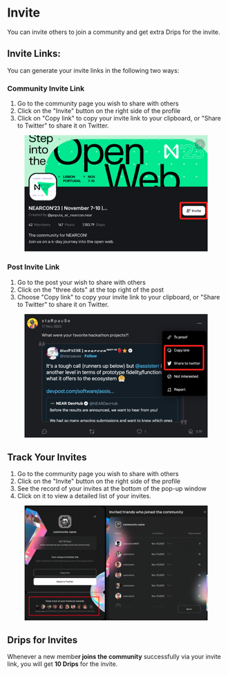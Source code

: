 # Invite

You can invite others to join a community and get extra Drips for the invite.

## Invite Links:

You can generate your invite links in the following two ways:

### Community Invite Link

1. Go to the community page you wish to share with others
2. Click on the "Invite" button on the right side of the profile
3. Click on "Copy link" to copy your invite link to your clipboard, or "Share to Twitter" to share it on Twitter.

<figure><img src="../.gitbook/assets/image (43).png" alt=""><figcaption></figcaption></figure>

### Post Invite Link

1. Go to the post your wish to share with others
2. Click on the "three dots" at the top right of the post
3. Choose "Copy link" to copy your invite link to your clipboard, or "Share to Twitter" to share it on Twitter.

<figure><img src="../.gitbook/assets/image (45).png" alt=""><figcaption></figcaption></figure>

## Track Your Invites

1. Go to the community page you wish to share with others
2. Click on the "Invite" button on the right side of the profile
3. See the record of your invites at the bottom of the pop-up window
4. Click on it to view a detailed list of your invites.

<figure><img src="../.gitbook/assets/image (44).png" alt=""><figcaption></figcaption></figure>

## Drips for Invites

Whenever a new membe**r joins the community** successfully via your invite link, you will get **10 Drips** for the invite.
